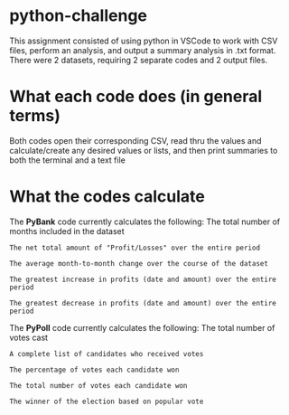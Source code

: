# python-challenge
This assignment consisted of using python in VSCode to work with CSV files, perform an analysis, and output a summary analysis in .txt format.  There were 2 datasets, requiring 2 separate codes and 2 output files.

# What each code does (in general terms)
Both codes open their corresponding CSV, read thru the values and calculate/create any desired values or lists, and then print summaries to both the terminal and a text file

# What the codes calculate
The **PyBank** code currently calculates the following:
    The total number of months included in the dataset

    The net total amount of "Profit/Losses" over the entire period

    The average month-to-month change over the course of the dataset

    The greatest increase in profits (date and amount) over the entire period

    The greatest decrease in profits (date and amount) over the entire period


 The **PyPoll** code currently calculates the following:
    The total number of votes cast

    A complete list of candidates who received votes

    The percentage of votes each candidate won

    The total number of votes each candidate won

    The winner of the election based on popular vote
